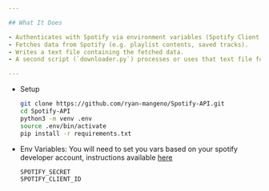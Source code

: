 ```yaml
---

## What It Does

- Authenticates with Spotify via environment variables (Spotify Client ID / Secret, etc.).
- Fetches data from Spotify (e.g. playlist contents, saved tracks).
- Writes a text file containing the fetched data.  
- A second script (`downloader.py`) processes or uses that text file for further actions.  

---
```


- Setup

   ```bash
   git clone https://github.com/ryan-mangeno/Spotify-API.git
   cd Spotify-API
   python3 -m venv .env
   source .env/bin/activate
   pip install -r requirements.txt

   ```
- Env Variables:
  You will need to set you vars based on your spotify developer account, instructions available [here](https://developer.spotify.com/documentation/web-api/tutorials/getting-started)
  ```
  SPOTIFY_SECRET
  SPOTIFY_CLIENT_ID
  ```
